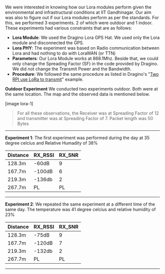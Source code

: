 
We were interested in knowing how our Lora modules perform given the environmental and infrastructural conditions at IIT Gandhinagar. Our aim was also to figure out if our Lora modules perform as per the standards. For this, we performed 3 experiments. 2 of which were outdoor and 1 indoor. These experiments had various constraints that are as follows:

- **Lora Module**: We used the Dragino Lora GPS Hat. We used only the Lora module and disconnected the GPS.
- **Lora PHY**: The experiment was based on Radio communication between Lora and had nothing to do with LoraWAN (or TTN)
- **Parameters**: Our Lora Module works at 868.1Mhz. Beside that, we could only change the Spreading Factor (SF) in the code provided by Dragino. We did not change the Transmit Power and the Bandwidth.
- **Procedure**: We followed the same procedure as listed in Dragino's "[Two RPI use LoRa to transmit](https://wiki.dragino.com/index.php?title=Lora/GPS_HAT#Example3_--_Two_RPI_use_LoRa_to_transmit)" example.

**Outdoor Experiment**
We conducted two experiments outdoor. Both were at the same location. The map and the observed data is mentioned below.

[image lora-1]

>For all these observations, the Receiver was at Spreading Factor of 12 and transmitter was at Spreading Factor of 7. Packet length was 50 Bytes
>
---

**Experiment 1**: The first experiment was performed during the day at 35 degree celcius and Relative Humadity of 38%




|  Distance | RX_RSSI  |  RX_SNR |
|---|---|---|
|  128.3m |  -60dB |  9 |
|  167.7m |  -100dB |  6 |
|  219.3m |  -136db | 2  |
|  267.7m  |  PL | PL  |

---

**Experiment 2**: We repeated the same experiment at a different time of the same day. The temperature was 41 degree celcius and relative humidity of 23%


|  Distance | RX_RSSI  |  RX_SNR |
|---|---|---|
|  128.3m  |  -75dB |  9 |
|  167.7m |  -120dB |  7 |
|  219.3m |  -132db | 2  |
|  267.7m  |  PL | PL  |


---

